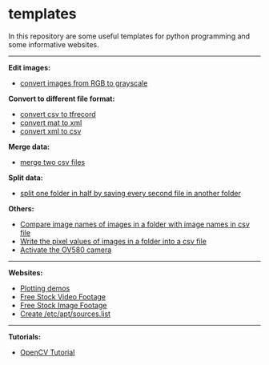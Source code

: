 # templates

In this repository are some useful templates for python programming and some informative websites.
***

**Edit images:**
  - [convert images from RGB to grayscale](https://github.com/gitkatrin/templates/blob/master/edit_images/rgb2grayscale.py)


**Convert to different file format:**
  - [convert csv to tfrecord](https://github.com/gitkatrin/templates/blob/master/convert_to_different_file_format/csv_to_tfrecord.py)
  - [convert mat to xml](https://github.com/gitkatrin/templates/blob/master/convert_to_different_file_format/mat_to_xml.py)
  - [convert xml to csv](https://github.com/gitkatrin/templates/blob/master/convert_to_different_file_format/xml_to_csv.py)
  
**Merge data:**
  - [merge two csv files](https://github.com/gitkatrin/templates/blob/master/merge_data/merge_csv.py)

**Split data:**
  - [split one folder in half by saving every second file in another folder](https://github.com/gitkatrin/templates/blob/master/split_data/split_folder_half.py)

**Others:**
  - [Compare image names of images in a folder with image names in csv file](https://github.com/gitkatrin/templates/blob/master/others/compare_image_names_with_csv_file.py)
  - [Write the pixel values of images in a folder into a csv file](https://github.com/gitkatrin/templates/blob/master/others/pixel_values_in_csv.py)
  - [Activate the OV580 camera](https://github.com/gitkatrin/templates/blob/master/others/OV580example.py)

---

**Websites:**
- [Plotting demos](https://academo.org/demos/)
- [Free Stock Video Footage](https://www.videvo.net/)
- [Free Stock Image Footage](https://www.istockphoto.com/de)
- [Create /etc/apt/sources.list](https://repogen.simplylinux.ch/)
---

**Tutorials:**
 - [OpenCV Tutorial](https://github.com/spmallick/learnopencv)
  
